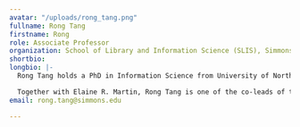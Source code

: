 ```yaml
---
avatar: "/uploads/rong_tang.png"
fullname: Rong Tang
firstname: Rong
role: Associate Professor
organization: School of Library and Information Science (SLIS), Simmons University
shortbio: 
longbio: |-
  Rong Tang holds a PhD in Information Science from University of North Carolina at Chapel Hill. Her research interests center on user behavior research, including mobile news behaviors, data services in libraries, cognitive styles and user experience, usability evaluation, collaborative user behavior, and paradigm shifts in the field of information. She is the founding Director of Simmons Usability Lab. She also serves as the Director of SLIS PhD Program.

  Together with Elaine R. Martin, Rong Tang is one of the co-leads of the RDMLA. Rong Tang is the Principal Investigator for an IMLS funded grant “Retooling the Librarian Workforce: Innovative Post-Master's Certificate Program for Developing Inter-Professional Informationists (IPI).” She serves as the Director for External Relations, Association for Library and Information Science Education (ALISE) from 2017 to 2020.
email: rong.tang@simmons.edu

---
```

